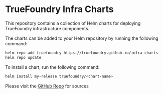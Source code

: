 # TrueFoundry Infra Charts

This repository contains a collection of Helm charts for deploying TrueFoundry infrastructure components. 

The charts can be added to your Helm repository by running the following command:

```bash
helm repo add truefoundry https://truefoundry.github.io/infra-charts
helm repo update
```

To install a chart, run the following command:

```bash
helm install my-release truefoundry/<chart-name> 
```

Please visit the [GitHub Repo](https://github.com/truefoundry/infra-charts) for sources
